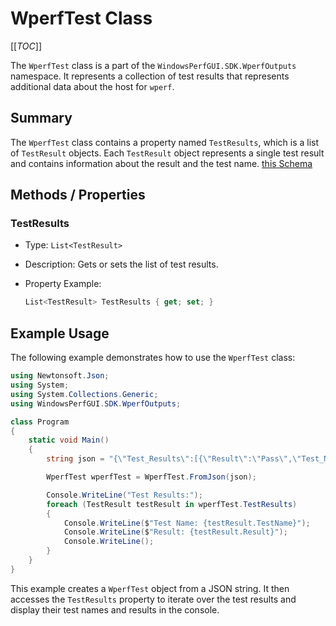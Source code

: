 # WperfTest Class

[[_TOC_]]

The `WperfTest` class is a part of the `WindowsPerfGUI.SDK.WperfOutputs` namespace. It represents a collection of test results that represents additional data about the host for `wperf`.

## Summary

The `WperfTest` class contains a property named `TestResults`, which is a list of `TestResult` objects. Each `TestResult` object represents a single test result and contains information about the result and the test name.
[this Schema](https://gitlab.com/Linaro/WindowsPerf/windowsperf/-/blob/sampling/wperf-scripts/tests/schemas/wperf.test.schema)

## Methods / Properties

### TestResults

- Type: `List<TestResult>`
- Description: Gets or sets the list of test results.
- Property Example:

  ```csharp
  List<TestResult> TestResults { get; set; }
  ```

## Example Usage

The following example demonstrates how to use the `WperfTest` class:

```csharp
using Newtonsoft.Json;
using System;
using System.Collections.Generic;
using WindowsPerfGUI.SDK.WperfOutputs;

class Program
{
    static void Main()
    {
        string json = "{\"Test_Results\":[{\"Result\":\"Pass\",\"Test_Name\":\"Test1\"},{\"Result\":\"Fail\",\"Test_Name\":\"Test2\"}]}";

        WperfTest wperfTest = WperfTest.FromJson(json);

        Console.WriteLine("Test Results:");
        foreach (TestResult testResult in wperfTest.TestResults)
        {
            Console.WriteLine($"Test Name: {testResult.TestName}");
            Console.WriteLine($"Result: {testResult.Result}");
            Console.WriteLine();
        }
    }
}
```

This example creates a `WperfTest` object from a JSON string. It then accesses the `TestResults` property to iterate over the test results and display their test names and results in the console.
